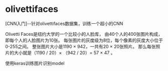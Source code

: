 # olivettifaces
[CNN入门]--针对olivettifaces数据集，训练一个超小的CNN

Olivetti Faces是纽约大学的一个比较小的人脸库，
由40个人的400张图片构成，即每个人的人脸图片为10张。
每张图片的灰度级为8位，每个像素的灰度大小位于0-255之间。
整张图片大小是1190 × 942，一共有20 × 20张照片。
那么每张照片的大小就是（1190 / 20）× （942 / 20）= 57 × 47 。

使用keras训练图片识别model
